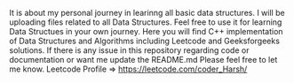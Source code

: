 It is about my personal journey in learinng all basic data structures.
I will be uploading files related to all Data Structures.
Feel free to use it for learning Data Structues in your own journey.
Here you will find C++ implementation of Data Structures and Algorithms including Leetcode and Geeksforgeeks solutions.
If there is any issue in this repository regarding code or documentation or want me update the README.md
Please feel free to let me know.
Leetcode Profile => https://leetcode.com/coder_Harsh/
